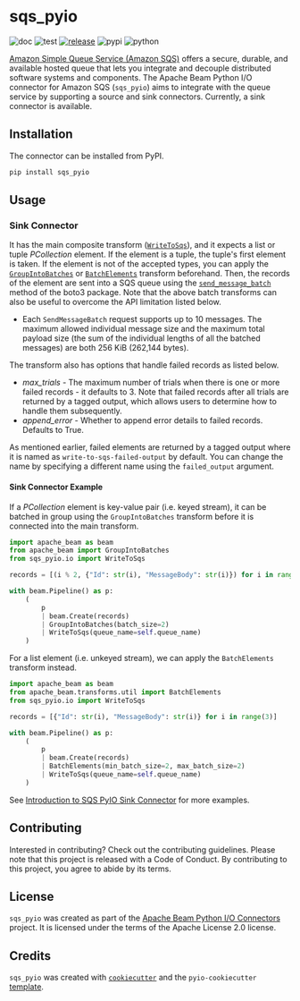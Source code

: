 # sqs_pyio

![doc](https://github.com/beam-pyio/sqs_pyio/workflows/doc/badge.svg)
![test](https://github.com/beam-pyio/sqs_pyio/workflows/test/badge.svg)
[![release](https://img.shields.io/github/release/beam-pyio/sqs_pyio.svg)](https://github.com/beam-pyio/sqs_pyio/releases)
![pypi](https://img.shields.io/pypi/v/sqs_pyio)
![python](https://img.shields.io/pypi/pyversions/sqs_pyio)

[Amazon Simple Queue Service (Amazon SQS)](https://aws.amazon.com/sqs/) offers a secure, durable, and available hosted queue that lets you integrate and decouple distributed software systems and components. The Apache Beam Python I/O connector for Amazon SQS (`sqs_pyio`) aims to integrate with the queue service by supporting a source and sink connectors. Currently, a sink connector is available.

## Installation

The connector can be installed from PyPI.

```bash
pip install sqs_pyio
```

## Usage

### Sink Connector

It has the main composite transform ([`WriteToSqs`](https://beam-pyio.github.io/sqs_pyio/autoapi/sqs_pyio/io/index.html#sqs_pyio.io.WriteToSqs)), and it expects a list or tuple _PCollection_ element. If the element is a tuple, the tuple's first element is taken. If the element is not of the accepted types, you can apply the [`GroupIntoBatches`](https://beam.apache.org/documentation/transforms/python/aggregation/groupintobatches/) or [`BatchElements`](https://beam.apache.org/releases/pydoc/current/apache_beam.transforms.util.html#apache_beam.transforms.util.BatchElements) transform beforehand. Then, the records of the element are sent into a SQS queue using the [`send_message_batch`](https://boto3.amazonaws.com/v1/documentation/api/latest/reference/services/sqs/client/send_message_batch.html) method of the boto3 package. Note that the above batch transforms can also be useful to overcome the API limitation listed below.

- Each `SendMessageBatch` request supports up to 10 messages. The maximum allowed individual message size and the maximum total payload size (the sum of the individual lengths of all the batched messages) are both 256 KiB (262,144 bytes).

The transform also has options that handle failed records as listed below.

- _max_trials_ - The maximum number of trials when there is one or more failed records - it defaults to 3. Note that failed records after all trials are returned by a tagged output, which allows users to determine how to handle them subsequently.
- _append_error_ - Whether to append error details to failed records. Defaults to True.

As mentioned earlier, failed elements are returned by a tagged output where it is named as `write-to-sqs-failed-output` by default. You can change the name by specifying a different name using the `failed_output` argument.

#### Sink Connector Example

If a _PCollection_ element is key-value pair (i.e. keyed stream), it can be batched in group using the `GroupIntoBatches` transform before it is connected into the main transform.

```python
import apache_beam as beam
from apache_beam import GroupIntoBatches
from sqs_pyio.io import WriteToSqs

records = [(i % 2, {"Id": str(i), "MessageBody": str(i)}) for i in range(3)]

with beam.Pipeline() as p:
    (
        p
        | beam.Create(records)
        | GroupIntoBatches(batch_size=2)
        | WriteToSqs(queue_name=self.queue_name)
    )
```

For a list element (i.e. unkeyed stream), we can apply the `BatchElements` transform instead.

```python
import apache_beam as beam
from apache_beam.transforms.util import BatchElements
from sqs_pyio.io import WriteToSqs

records = [{"Id": str(i), "MessageBody": str(i)} for i in range(3)]

with beam.Pipeline() as p:
    (
        p
        | beam.Create(records)
        | BatchElements(min_batch_size=2, max_batch_size=2)
        | WriteToSqs(queue_name=self.queue_name)
    )
```

See [Introduction to SQS PyIO Sink Connector](/blog/2024/sqs-pyio-intro/) for more examples.

## Contributing

Interested in contributing? Check out the contributing guidelines. Please note that this project is released with a Code of Conduct. By contributing to this project, you agree to abide by its terms.

## License

`sqs_pyio` was created as part of the [Apache Beam Python I/O Connectors](https://github.com/beam-pyio) project. It is licensed under the terms of the Apache License 2.0 license.

## Credits

`sqs_pyio` was created with [`cookiecutter`](https://cookiecutter.readthedocs.io/en/latest/) and the `pyio-cookiecutter` [template](https://github.com/beam-pyio/pyio-cookiecutter).
